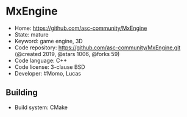 # MxEngine

- Home: https://github.com/asc-community/MxEngine
- State: mature
- Keyword: game engine, 3D
- Code repository: https://github.com/asc-community/MxEngine.git (@created 2019, @stars 1006, @forks 59)
- Code language: C++
- Code license: 3-clause BSD
- Developer: #Momo, Lucas

## Building

- Build system: CMake
